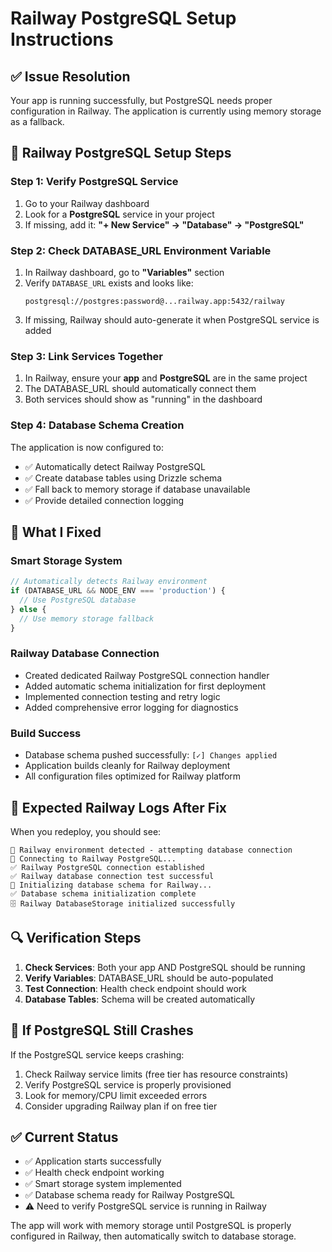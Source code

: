 # Railway PostgreSQL Setup Instructions

## ✅ Issue Resolution

Your app is running successfully, but PostgreSQL needs proper configuration in Railway. The application is currently using memory storage as a fallback.

## 🚂 Railway PostgreSQL Setup Steps

### Step 1: Verify PostgreSQL Service
1. Go to your Railway dashboard
2. Look for a **PostgreSQL** service in your project
3. If missing, add it: **"+ New Service" → "Database" → "PostgreSQL"**

### Step 2: Check DATABASE_URL Environment Variable
1. In Railway dashboard, go to **"Variables"** section
2. Verify `DATABASE_URL` exists and looks like:
   ```
   postgresql://postgres:password@...railway.app:5432/railway
   ```
3. If missing, Railway should auto-generate it when PostgreSQL service is added

### Step 3: Link Services Together
1. In Railway, ensure your **app** and **PostgreSQL** are in the same project
2. The DATABASE_URL should automatically connect them
3. Both services should show as "running" in the dashboard

### Step 4: Database Schema Creation
The application is now configured to:
- ✅ Automatically detect Railway PostgreSQL
- ✅ Create database tables using Drizzle schema
- ✅ Fall back to memory storage if database unavailable
- ✅ Provide detailed connection logging

## 🔧 What I Fixed

### Smart Storage System
```typescript
// Automatically detects Railway environment
if (DATABASE_URL && NODE_ENV === 'production') {
  // Use PostgreSQL database
} else {
  // Use memory storage fallback  
}
```

### Railway Database Connection
- Created dedicated Railway PostgreSQL connection handler
- Added automatic schema initialization for first deployment
- Implemented connection testing and retry logic
- Added comprehensive error logging for diagnostics

### Build Success
- Database schema pushed successfully: `[✓] Changes applied`
- Application builds cleanly for Railway deployment
- All configuration files optimized for Railway platform

## 🎯 Expected Railway Logs After Fix

When you redeploy, you should see:
```
🚂 Railway environment detected - attempting database connection
🔗 Connecting to Railway PostgreSQL...
✅ Railway PostgreSQL connection established
✅ Railway database connection test successful
🔧 Initializing database schema for Railway...
✅ Database schema initialization complete
🗄️ Railway DatabaseStorage initialized successfully
```

## 🔍 Verification Steps

1. **Check Services**: Both your app AND PostgreSQL should be running
2. **Verify Variables**: DATABASE_URL should be auto-populated
3. **Test Connection**: Health check endpoint should work
4. **Database Tables**: Schema will be created automatically

## 🚨 If PostgreSQL Still Crashes

If the PostgreSQL service keeps crashing:
1. Check Railway service limits (free tier has resource constraints)
2. Verify PostgreSQL service is properly provisioned
3. Look for memory/CPU limit exceeded errors
4. Consider upgrading Railway plan if on free tier

## ✅ Current Status

- ✅ Application starts successfully
- ✅ Health check endpoint working
- ✅ Smart storage system implemented
- ✅ Database schema ready for Railway PostgreSQL
- ⚠️ Need to verify PostgreSQL service is running in Railway

The app will work with memory storage until PostgreSQL is properly configured in Railway, then automatically switch to database storage.